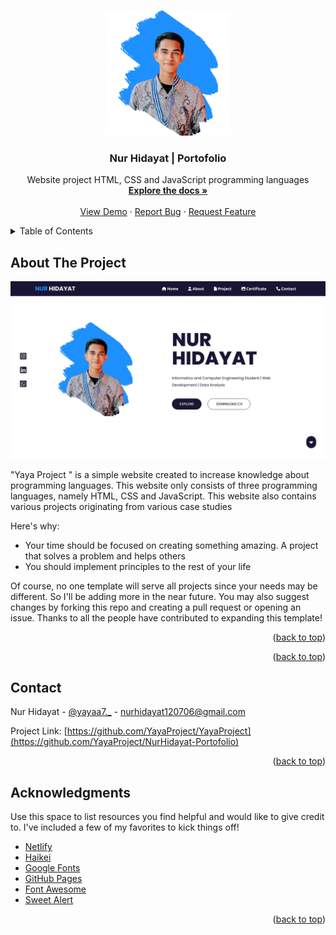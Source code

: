 <a name="readme-top"></a>

<!-- PROJECT LOGO -->
<br />
<div align="center">
  <a href="https://github.com/YayaProject/NurHidayat-Portofolio">
    <img src="image/image-main/profile.png" alt="Logo" width="200" height="200">
  </a>

  <h3 align="center">Nur Hidayat | Portofolio</h3>

  <p align="center">
    Website project HTML, CSS and JavaScript programming languages
    <br />
    <a href="https://github.com/YayaProject/NurHidayat-Portofolio"><strong>Explore the docs »</strong></a>
    <br />
    <br />
    <a href="https://github.com/YayaProject/NurHidayat-Portofolio">View Demo</a>
    ·
    <a href="https://github.com/YayaProject/NurHidayat-Portofolio">Report Bug</a>
    ·
    <a href="https://github.com/YayaProject/NurHidayat-Portofolio">Request Feature</a>
  </p>
</div>



<!-- TABLE OF CONTENTS -->
<details>
  <summary>Table of Contents</summary>
  <ol>
    <li>
      <a href="#about-the-project">About The Project</a>
    </li>
    <li><a href="#contact">Contact</a></li>
    <li><a href="#acknowledgments">Acknowledgments</a></li>
  </ol>
</details>



<!-- ABOUT THE PROJECT -->
## About The Project

[![Product Name Screen Shot][product-screenshot]](https://example.com)

"Yaya Project " is a simple website created to increase knowledge about programming languages. This website only consists of three programming languages, namely HTML, CSS and JavaScript. This website also contains various projects originating from various case studies

Here's why:
* Your time should be focused on creating something amazing. A project that solves a problem and helps others
* You should implement principles to the rest of your life

Of course, no one template will serve all projects since your needs may be different. So I'll be adding more in the near future. You may also suggest changes by forking this repo and creating a pull request or opening an issue. Thanks to all the people have contributed to expanding this template!


<p align="right">(<a href="#readme-top">back to top</a>)</p>












<p align="right">(<a href="#readme-top">back to top</a>)</p>



## Contact

Nur Hidayat - [@yayaa7._](https://www.instagram.com/yayaa7._) - nurhidayat120706@gmail.com

Project Link: [https://github.com/YayaProject/YayaProject](https://github.com/YayaProject/NurHidayat-Portofolio)

<p align="right">(<a href="#readme-top">back to top</a>)</p>



<!-- ACKNOWLEDGMENTS -->
## Acknowledgments

Use this space to list resources you find helpful and would like to give credit to. I've included a few of my favorites to kick things off!

* [Netlify](https://www.netlify.com/)
* [Haikei](https://haikei.app/)
* [Google Fonts](https://fonts.google.com/)
* [GitHub Pages](https://pages.github.com)
* [Font Awesome](https://fontawesome.com)
* [Sweet Alert](https://sweetalert2.github.io/)

<p align="right">(<a href="#readme-top">back to top</a>)</p>



<!-- MARKDOWN LINKS & IMAGES -->
<!-- https://www.markdownguide.org/basic-syntax/#reference-style-links -->
[contributors-shield]: https://img.shields.io/github/contributors/YayaProject/NurHidayat-Portofolio.svg?style=for-the-badge
[contributors-url]: https://github.com/YayaProject/NurHidayat-Portofolio/graphs/contributors
[forks-shield]: https://img.shields.io/github/forks/YayaProject/Nurhidayat-Portofolio.svg?style=for-the-badge
[forks-url]: https://github.com/YayaProject/NurHidayat-Portofolio/network/members
[stars-shield]: https://img.shields.io/github/stars/YayaProject/NurHidayat-Portofolio.svg?style=for-the-badge
[stars-url]: https://github.com/YayaProject/NurHidayat-Portofolio/stargazers
[issues-shield]: https://img.shields.io/github/issues/YayaProject/NurHidayat-Portofolio.svg?style=for-the-badge
[issues-url]: https://github.com/YayaProject/NurHidayat-Portofolio/issues
[product-screenshot]: image/image-main/home-page.jpg
[Next.js]: https://img.shields.io/badge/next.js-000000?style=for-the-badge&logo=nextdotjs&logoColor=white
